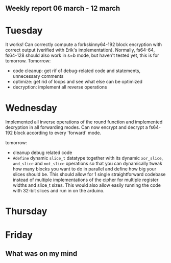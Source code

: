 ## Weekly report 06 march - 12 march

# Tuesday

It works! Can correctly compute a forkskinny64-192 block encryption with correct output (verified with Erik's
implementation). Normally, fs64-64, fs64-128 should also work in s=b mode, but haven't tested yet, this is for tomorrow.
Tomorrow:

- code cleanup: get rif of debug-related code and statements, unnecessary comments
- optimize: get rid of loops and see what else can be optimized
- decryption: implement all reverse operations

# Wednesday

Implemented all inverse operations of the round function and implemented decryption in all forwarding modes. Can now
encrypt and decrypt a fs64-192 block according to every 'forward' mode.

tomorrow:

- cleanup debug related code
- `#define` dynamic `slice_t` datatype together with its dynamic `xor_slice`, `and_slice` and `not_slice` operations so
  that you can dynamically tweak how many blocks you want to do in parallel and define how big your slices should be.
  This should allow for 1 single straightforward codebase instead of multiple implementations of the cipher for multiple
  register widths and slice_t sizes. This would also allow easily running the code with 32-bit slices and run in on the
  arduino.

# Thursday

# Friday

## What was on my mind

